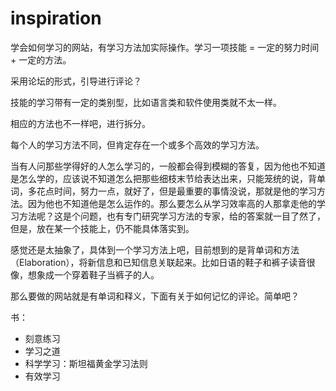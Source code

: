 # inspiration

学会如何学习的网站，有学习方法加实际操作。学习一项技能 = 一定的努力时间 + 一定的方法。

采用论坛的形式，引导进行评论？

技能的学习带有一定的类别型，比如语言类和软件使用类就不太一样。

相应的方法也不一样吧，进行拆分。

每个人的学习方法不同，但肯定存在一个或多个高效的学习方法。

当有人问那些学得好的人怎么学习的，一般都会得到模糊的答复，因为他也不知道是怎么学的，应该说不知道怎么把那些细枝末节给表达出来，只能笼统的说，背单词，多花点时间，努力一点，就好了，但是最重要的事情没说，那就是他的学习方法。因为他也不知道他是怎么运作的。那么要怎么从学习效率高的人那拿走他的学习方法呢？这是个问题，也有专门研究学习方法的专家，给的答案就一目了然了，但是，放在某一个技能上，仍不能具体落实到。

感觉还是太抽象了，具体到一个学习方法上吧，目前想到的是背单词和方法（Elaboration），将新信息和已知信息关联起来。比如日语的鞋子和裤子读音很像，想象成一个穿着鞋子当裤子的人。

那么要做的网站就是有单词和释义，下面有关于如何记忆的评论。简单吧？



书：

- 刻意练习
- 学习之道
- 科学学习：斯坦福黄金学习法则
- 有效学习